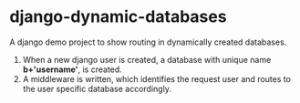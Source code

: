 # django-dynamic-databases
A django demo project to show routing in dynamically created databases.

1. When a new django user is created, a database with unique name <b>b+'username'</b>, is created. 
2. A middleware is written, which identifies the request user and routes to the user specific database accordingly.
